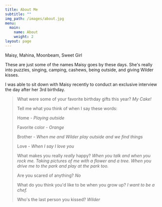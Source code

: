 ```yaml
---
title: About Me
subtitle: ""
img_path: /images/about.jpg
menu:
  main:
    name: About
    weight: 2
layout: page
---
```

Maisy, Mahina, Moonbeam, Sweet Girl

These are just some of the names Maisy goes by these days. She's really into puzzles, singing, camping, cashews, being outside, and giving Wilder kisses.

I was able to sit down with Maisy recently to conduct an exclusive interview the day after her 3rd birthday.

> What were some of your favorite birthday gifts this year? *My Cake!*
>
> Tell me what you think of when I say these words:
>
> Home - *Playing outside*
>
> Favorite color - *Orange*
>
> Brother - *When me and Wilder play outside and we find things*
>
> Love - *When I say I love you*
>
> What makes you really *really* happy? *When you talk and when you rock me. Taking pictures of me with a flower and a tree. When you drive me to the park and play at the park too.*
>
> Are you scared of anything? *No*
>
> What do you think you'd like to be when you grow up? *I want to be a chef.*
>
> Who's the last person you kissed? *Wilder*
